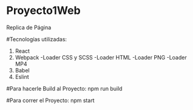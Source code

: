 # Proyecto1Web
Replica de Página 

#Tecnologías utilizadas:
1. React
2. Webpack
  -Loader CSS y SCSS
  -Loader HTML
  -Loader PNG
  -Loader MP4
4. Babel
5. Eslint

#Para hacerle Build al Proyecto:
npm run build

#Para correr el Proyecto:
npm start
